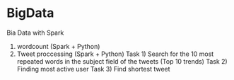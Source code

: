 # BigData
Bia Data with Spark
1) wordcount (Spark + Python)
2) Tweet proccessing  (Spark + Python)
    Task 1) Search for the 10 most repeated words in the subject field of the tweets (Top 10 trends)
    Task 2) Finding most active user
    Task 3) Find shortest tweet

